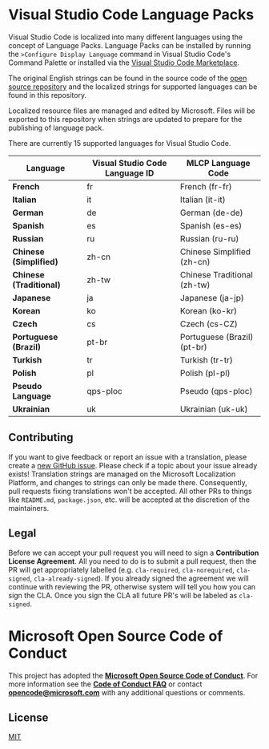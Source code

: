 # Visual Studio Code Language Packs

Visual Studio Code is localized into many different languages using the concept of Language Packs. Language Packs can be installed by running the `>Configure Display Language` command in Visual Studio Code's Command Palette or installed via the [Visual Studio Code Marketplace](https://marketplace.visualstudio.com/search?target=VSCode&category=Language%20Packs&sortBy=Installs).

The original English strings can be found in the source code of the [open source repository](https://github.com/microsoft/vscode) and the localized strings for supported languages can be found in this repository.

Localized resource files are managed and edited by Microsoft. Files will be exported to this repository when strings are updated to prepare for the publishing of language pack.

There are currently 15 supported languages for Visual Studio Code.

|Language|Visual Studio Code Language ID|MLCP Language Code|
|--------|--------|--------|
|**French**|fr|French (fr-fr)
|**Italian**|it|Italian (it-it)
|**German**|de|German (de-de)
|**Spanish**|es|Spanish (es-es)
|**Russian**|ru|Russian (ru-ru)
|**Chinese (Simplified)**|zh-cn|Chinese Simplified (zh-cn)
|**Chinese (Traditional)**|zh-tw|Chinese Traditional (zh-tw)
|**Japanese**|ja|Japanese (ja-jp)
|**Korean**|ko|Korean (ko-kr)
|**Czech**|cs|Czech (cs-CZ)
|**Portuguese (Brazil)**|pt-br|Portuguese (Brazil) (pt-br)
|**Turkish**|tr|Turkish (tr-tr)
|**Polish**|pl| Polish (pl-pl)
|**Pseudo Language**|qps-ploc|Pseudo (qps-ploc)
|**Ukrainian**|uk|Ukrainian (uk-uk)

## Contributing

If you want to give feedback or report an issue with a translation, please create a [new GitHub issue](https://github.com/microsoft/vscode-loc/issues/new). Please check if a topic about your issue already exists!
Translation strings are managed on the Microsoft Localization Platform, and changes to strings can only be made there. Consequently, pull requests fixing translations won't be accepted. All other PRs to things like `README.md`, `package.json`, etc. will be accepted at the discretion of the maintainers.

## Legal

Before we can accept your pull request you will need to sign a **Contribution License Agreement**. All you need to do is to submit a pull request, then the PR will get appropriately labelled (e.g. `cla-required`, `cla-norequired`, `cla-signed`, `cla-already-signed`). If you already signed the agreement we will continue with reviewing the PR, otherwise system will tell you how you can sign the CLA. Once you sign the CLA all future PR's will be labeled as `cla-signed`.

# Microsoft Open Source Code of Conduct

This project has adopted the [**Microsoft Open Source Code of Conduct**](https://opensource.microsoft.com/codeofconduct/).
For more information see the [**Code of Conduct FAQ**](https://opensource.microsoft.com/codeofconduct/faq/) or
contact [**opencode@microsoft.com**](mailto:opencode@microsoft.com) with any additional questions or comments.

## License 
[MIT](LICENSE.md)
